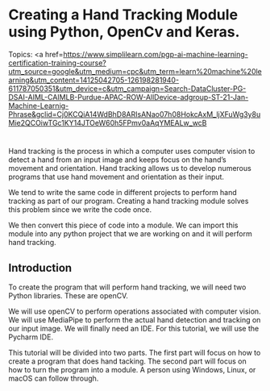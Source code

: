 # Creating a Hand Tracking Module using Python, OpenCv and Keras.

Topics: <a href=https://www.simplilearn.com/pgp-ai-machine-learning-certification-training-course?utm_source=google&utm_medium=cpc&utm_term=learn%20machine%20learning&utm_content=14125042705-126198281940-611787050351&utm_device=c&utm_campaign=Search-DataCluster-PG-DSAI-AIML-CAIMLB-Purdue-APAC-ROW-AllDevice-adgroup-ST-21-Jan-Machine-Learnig-Phrase&gclid=Cj0KCQiA14WdBhD8ARIsANao07h08HokcAxM_ljXFuWg3y8uMie2QCOiwTGc1KY14JTOeW60h5FPmv0aAqYMEALw_wcB</a>
#
Hand tracking is the process in which a computer uses computer vision to detect a hand from an input image and keeps focus on the hand’s movement and orientation. Hand tracking allows us to develop numerous programs that use hand movement and orientation as their input.

We tend to write the same code in different projects to perform hand tracking as part of our program. Creating a hand tracking module solves this problem since we write the code once.

We then convert this piece of code into a module. We can import this module into any python project that we are working on and it will perform hand tracking.

## Introduction

To create the program that will perform hand tracking, we will need two Python libraries. These are openCV.

We will use openCV to perform operations associated with computer vision. We will use MediaPipe to perform the actual hand detection and tracking on our input image. We will finally need an IDE. For this tutorial, we will use the Pycharm IDE.

This tutorial will be divided into two parts. The first part will focus on how to create a program that does hand tacking. The second part will focus on how to turn the program into a module. A person using Windows, Linux, or macOS can follow through.
